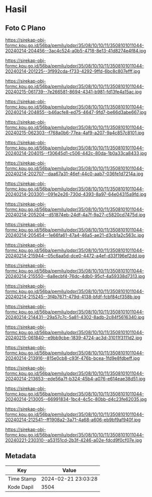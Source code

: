 # Hasil

## Foto C Plano

https://sirekap-obj-formc.kpu.go.id/56ba/pemilu/pdpr/35/08/10/10/11/3508101011044-20240214-204456--3ac4c524-a0b5-4718-8e13-41d8274e4f84.jpg

https://sirekap-obj-formc.kpu.go.id/56ba/pemilu/pdpr/35/08/10/10/11/3508101011044-20240214-201225--3f992cda-f733-4292-9ffd-6bc8c807efff.jpg

https://sirekap-obj-formc.kpu.go.id/56ba/pemilu/pdpr/35/08/10/10/11/3508101011044-20240215-061739--7e266581-8694-4341-b981-fd13fe4a15ac.jpg

https://sirekap-obj-formc.kpu.go.id/56ba/pemilu/pdpr/35/08/10/10/11/3508101011044-20240214-204855--b46acfe8-ed75-4647-9fd7-be66d3abe667.jpg

https://sirekap-obj-formc.kpu.go.id/56ba/pemilu/pdpr/35/08/10/10/11/3508101011044-20240215-062303--f768a0b6-77ea-4af9-a207-9a4c857c8101.jpg

https://sirekap-obj-formc.kpu.go.id/56ba/pemilu/pdpr/35/08/10/10/11/3508101011044-20240214-204015--f30645d1-c506-442c-80da-1b0a33ca8433.jpg

https://sirekap-obj-formc.kpu.go.id/56ba/pemilu/pdpr/35/08/10/10/11/3508101011044-20240214-202707--daa67a31-46ef-44c0-aab7-036fe1d7214a.jpg

https://sirekap-obj-formc.kpu.go.id/56ba/pemilu/pdpr/35/08/10/10/11/3508101011044-20240214-203301--091e2e26-730d-4393-8a97-64e04315a9fd.jpg

https://sirekap-obj-formc.kpu.go.id/56ba/pemilu/pdpr/35/08/10/10/11/3508101011044-20240214-205204--d51874eb-24df-4a7f-9a27-c5820cd7475d.jpg

https://sirekap-obj-formc.kpu.go.id/56ba/pemilu/pdpr/35/08/10/10/11/3508101011044-20240214-205454--1e66fa61-47a4-46a5-ae21-d3cb1a2c563c.jpg

https://sirekap-obj-formc.kpu.go.id/56ba/pemilu/pdpr/35/08/10/10/11/3508101011044-20240214-215944--05c6aa5d-dce0-4472-a4ef-d33f196ef2dd.jpg

https://sirekap-obj-formc.kpu.go.id/56ba/pemilu/pdpr/35/08/10/10/11/3508101011044-20240214-215550--6a8ecbf4-76dc-4db0-95cf-4a59338d7313.jpg

https://sirekap-obj-formc.kpu.go.id/56ba/pemilu/pdpr/35/08/10/10/11/3508101011044-20240214-215245--3f4b7671-479d-4138-bfdf-fcbf84cf358b.jpg

https://sirekap-obj-formc.kpu.go.id/56ba/pemilu/pdpr/35/08/10/10/11/3508101011044-20240214-214431--29a57c7c-5a81-4302-8adb-2c84f5616340.jpg

https://sirekap-obj-formc.kpu.go.id/56ba/pemilu/pdpr/35/08/10/10/11/3508101011044-20240215-061840--e9bb9cbe-1839-4724-ac3d-31011f3111d2.jpg

https://sirekap-obj-formc.kpu.go.id/56ba/pemilu/pdpr/35/08/10/10/11/3508101011044-20240214-213916--815e0cb8-c93f-476b-bcea-1fd9e8fdbeff.jpg

https://sirekap-obj-formc.kpu.go.id/56ba/pemilu/pdpr/35/08/10/10/11/3508101011044-20240214-213653--ede56a7f-b324-45b4-a076-e614eae38d51.jpg

https://sirekap-obj-formc.kpu.go.id/56ba/pemilu/pdpr/35/08/10/10/11/3508101011044-20240214-213005--66991834-1bc4-4c5c-80bb-d4c23fe62035.jpg

https://sirekap-obj-formc.kpu.go.id/56ba/pemilu/pdpr/35/08/10/10/11/3508101011044-20240214-212541--ff1908a2-3a71-4a68-a606-eb9bf9af940f.jpg

https://sirekap-obj-formc.kpu.go.id/56ba/pemilu/pdpr/35/08/10/10/11/3508101011044-20240221-230310--a53151cd-2b3f-4246-a02e-fdcd9f0cf07e.jpg


## Metadata

| Key        | Value               |
| ---------- | ------------------- |
| Time Stamp | 2024-02-21 23:03:28 |
| Kode Dapil | 3504                |



